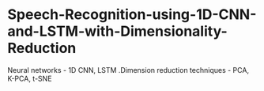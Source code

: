 # Speech-Recognition-using-1D-CNN-and-LSTM-with-Dimensionality-Reduction
Neural networks - 1D CNN, LSTM .Dimension reduction techniques - PCA, K-PCA, t-SNE
